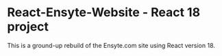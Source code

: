 # React-Ensyte-Website - React 18 project
This is a ground-up rebuild of the Ensyte.com site using React version 18.
